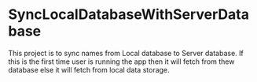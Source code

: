 ﻿# SyncLocalDatabaseWithServerDatabase


This project is to sync names from Local database to Server database.
If this is the first time user is running the app then it will fetch from thew database else it will fetch from local data storage.
